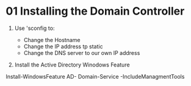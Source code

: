 # 01 Installing the Domain Controller

1. Use 'sconfig to:
    - Change the Hostname
    - Change the IP address tp static
    - Change the DNS server to our own IP address

2. Install the Active Directory Winodows Feature

Install-WindowsFeature AD- Domain-Service -IncludeManagmentTools

